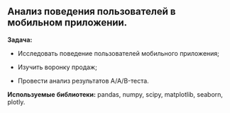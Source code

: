 ## Анализ поведения пользователей в мобильном приложении.

**Задача:** 

* Исследовать поведение пользователей мобильного приложения; 

* Изучить воронку продаж;

* Провести анализ результатов A/A/B-теста. 

**Используемые библиотеки:** pandas, numpy, scipy, matplotlib, seaborn, plotly.
